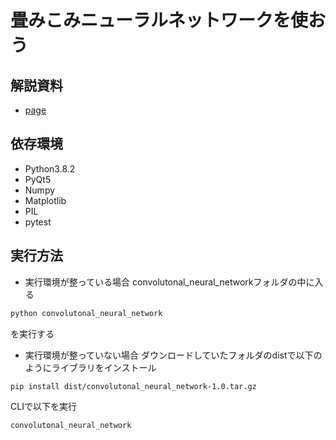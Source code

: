 # 畳みこみニューラルネットワークを使おう

## 解説資料

- [page](https://saitoryuya945.github.io/convolutonal_neural_network/)

## 依存環境

- Python3.8.2
- PyQt5
- Numpy
- Matplotlib
- PIL
- pytest

## 実行方法

- 実行環境が整っている場合
convolutonal_neural_networkフォルダの中に入る

```bash
python convolutonal_neural_network
```

を実行する

- 実行環境が整っていない場合
ダウンロードしていたフォルダのdistで以下のようにライブラリをインストール

```bash
pip install dist/convolutonal_neural_network-1.0.tar.gz
```

CLIで以下を実行

```bash
convolutonal_neural_network
```
